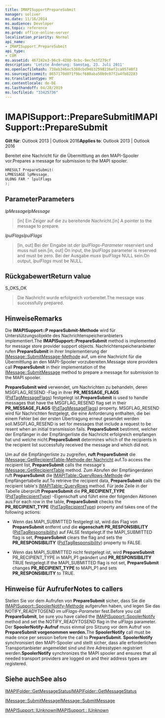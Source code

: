 ```yaml
---
title: IMAPISupportPrepareSubmit
manager: soliver
ms.date: 11/16/2014
ms.audience: Developer
ms.topic: reference
ms.prod: office-online-server
localization_priority: Normal
api_name:
- IMAPISupport.PrepareSubmit
api_type:
- COM
ms.assetid: 467242e3-96c9-4280-9cbc-9ecfe3f279cf
description: 'Letzte Änderung: Samstag, 23. Juli 2011'
ms.openlocfilehash: 738eb346ec5388cbd94b32598236ef2ca05740f3
ms.sourcegitcommit: 8657170d071f9bcf680aba50b9c07f2a4fb82283
ms.translationtype: MT
ms.contentlocale: de-DE
ms.lasthandoff: 04/28/2019
ms.locfileid: "33425736"
---
```

# <a name="imapisupportpreparesubmit"></a><span data-ttu-id="89144-103">IMAPISupport::PrepareSubmit</span><span class="sxs-lookup"><span data-stu-id="89144-103">IMAPISupport::PrepareSubmit</span></span>

  
  
<span data-ttu-id="89144-104">**Gilt für**: Outlook 2013 | Outlook 2016</span><span class="sxs-lookup"><span data-stu-id="89144-104">**Applies to**: Outlook 2013 | Outlook 2016</span></span> 
  
<span data-ttu-id="89144-105">Bereitet eine Nachricht für die Übermittlung an den MAPI-Spooler vor.</span><span class="sxs-lookup"><span data-stu-id="89144-105">Prepares a message for submission to the MAPI spooler.</span></span>
  
```cpp
HRESULT PrepareSubmit(
LPMESSAGE lpMessage,
ULONG FAR * lpulFlags
);
```

## <a name="parameters"></a><span data-ttu-id="89144-106">Parameter</span><span class="sxs-lookup"><span data-stu-id="89144-106">Parameters</span></span>

 <span data-ttu-id="89144-107">_lpMessage_</span><span class="sxs-lookup"><span data-stu-id="89144-107">_lpMessage_</span></span>
  
> <span data-ttu-id="89144-108">[in] Ein Zeiger auf die zu bereitende Nachricht.</span><span class="sxs-lookup"><span data-stu-id="89144-108">[in] A pointer to the message to prepare.</span></span>
    
 <span data-ttu-id="89144-109">_lpulFlags_</span><span class="sxs-lookup"><span data-stu-id="89144-109">_lpulFlags_</span></span>
  
> <span data-ttu-id="89144-110">[in, out] Bei der Eingabe ist  _der lpulFlags-Parameter_ reserviert und muss null sein.</span><span class="sxs-lookup"><span data-stu-id="89144-110">[in, out] On input, the  _lpulFlags_ parameter is reserved and must be zero.</span></span> <span data-ttu-id="89144-111">Bei der Ausgabe  _muss lpulFlags_ NULL sein.</span><span class="sxs-lookup"><span data-stu-id="89144-111">On output,  _lpulFlags_ must be NULL.</span></span> 
    
## <a name="return-value"></a><span data-ttu-id="89144-112">Rückgabewert</span><span class="sxs-lookup"><span data-stu-id="89144-112">Return value</span></span>

<span data-ttu-id="89144-113">S_OK</span><span class="sxs-lookup"><span data-stu-id="89144-113">S_OK</span></span> 
  
> <span data-ttu-id="89144-114">Die Nachricht wurde erfolgreich vorbereitet.</span><span class="sxs-lookup"><span data-stu-id="89144-114">The message was successfully prepared.</span></span>
    
## <a name="remarks"></a><span data-ttu-id="89144-115">Hinweise</span><span class="sxs-lookup"><span data-stu-id="89144-115">Remarks</span></span>

<span data-ttu-id="89144-116">Die **IMAPISupport::P repareSubmit-Methode** wird für Unterstützungsobjekte des Nachrichtenspeicheranbieters implementiert.</span><span class="sxs-lookup"><span data-stu-id="89144-116">The **IMAPISupport::PrepareSubmit** method is implemented for message store provider support objects.</span></span> <span data-ttu-id="89144-117">Nachrichtenspeicheranbieter rufen **PrepareSubmit** in ihrer Implementierung der [IMessage::SubmitMessage-Methode](imessage-submitmessage.md) auf, um eine Nachricht für die Übermittlung an den MAPI-Spooler vorzubereiten.</span><span class="sxs-lookup"><span data-stu-id="89144-117">Message store providers call **PrepareSubmit** in their implementation of the [IMessage::SubmitMessage](imessage-submitmessage.md) method to prepare a message for submission to the MAPI spooler.</span></span> 
  
 <span data-ttu-id="89144-118">**PrepareSubmit wird** verwendet, um Nachrichten zu behandeln, deren MSGFLAG_RESEND -Flag in ihrer **PR_MESSAGE_FLAGS** ([PidTagMessageFlags](pidtagmessageflags-canonical-property.md)) festgelegt ist.</span><span class="sxs-lookup"><span data-stu-id="89144-118">**PrepareSubmit** is used to handle messages that have the MSGFLAG_RESEND flag set in their **PR_MESSAGE_FLAGS** ([PidTagMessageFlags](pidtagmessageflags-canonical-property.md)) property.</span></span> <span data-ttu-id="89144-119">MSGFLAG_RESEND wird für Nachrichten festgelegt, die eine Anforderung enthalten, die bei einem Fehler bei der ersten Übertragung erneut gesendet werden soll.</span><span class="sxs-lookup"><span data-stu-id="89144-119">MSGFLAG_RESEND is set for messages that include a request to be resent when an initial transmission fails.</span></span> <span data-ttu-id="89144-120">**PrepareSubmit** bestimmt, welcher der Empfänger in der Empfängerliste die Nachricht erfolgreich empfangen hat und welche nicht.</span><span class="sxs-lookup"><span data-stu-id="89144-120">**PrepareSubmit** determines which of the recipients in the recipient list successfully received the message and which did not.</span></span> 
  
<span data-ttu-id="89144-121">Um auf die Empfängerliste zu zugreifen, **ruft PrepareSubmit** die [IMessage::GetRecipientTable-Methode der Nachricht](imessage-getrecipienttable.md) auf.</span><span class="sxs-lookup"><span data-stu-id="89144-121">To access the recipient list, **PrepareSubmit** calls the message's [IMessage::GetRecipientTable](imessage-getrecipienttable.md) method.</span></span> <span data-ttu-id="89144-122">Zum Abrufen der Empfängerdaten ruft **PrepareSubmit** die [IMAPITable::QueryRows-Methode](imapitable-queryrows.md) der Empfängertabelle auf.</span><span class="sxs-lookup"><span data-stu-id="89144-122">To retrieve the recipient data, **PrepareSubmit** calls the recipient table's [IMAPITable::QueryRows](imapitable-queryrows.md) method.</span></span> <span data-ttu-id="89144-123">Für jede Zeile in der Tabelle überprüft **PrepareSubmit** die **PR_RECIPIENT_TYPE** ([PidTagRecipientType](pidtagrecipienttype-canonical-property.md)) -Eigenschaft und führt eine der folgenden Aktionen aus:</span><span class="sxs-lookup"><span data-stu-id="89144-123">For each row in the table, **PrepareSubmit** checks the **PR_RECIPIENT_TYPE** ([PidTagRecipientType](pidtagrecipienttype-canonical-property.md)) property and takes one of the following actions:</span></span>
  
- <span data-ttu-id="89144-124">Wenn das MAPI_SUBMITTED festgelegt ist, wird das Flag von **PrepareSubmit** entfernt und die **eigenschaft PR_RESPONSIBILITY** ([PidTagResponsibility](pidtagresponsibility-canonical-property.md)) auf FALSE festgelegt.</span><span class="sxs-lookup"><span data-stu-id="89144-124">If the MAPI_SUBMITTED flag is set, **PrepareSubmit** clears the flag and sets the **PR_RESPONSIBILITY** ([PidTagResponsibility](pidtagresponsibility-canonical-property.md)) property to FALSE.</span></span>
    
- <span data-ttu-id="89144-125">Wenn das MAPI_SUBMITTED nicht festgelegt ist, wird  **PrepareSubmit** PR_RECIPIENT_TYPE in MAPI_P1 geändert und **PR_RESPONSIBILITY** TRUE festgelegt.</span><span class="sxs-lookup"><span data-stu-id="89144-125">If the MAPI_SUBMITTED flag is not set, **PrepareSubmit** changes **PR_RECIPIENT_TYPE** to MAPI_P1 and sets **PR_RESPONSIBILITY** to TRUE.</span></span> 
    
## <a name="notes-to-callers"></a><span data-ttu-id="89144-126">Hinweise für Aufrufer</span><span class="sxs-lookup"><span data-stu-id="89144-126">Notes to callers</span></span>

<span data-ttu-id="89144-127">Stellen Sie vor dem Aufrufen von **PrepareSubmit** sicher, dass Sie die [IMAPISupport::SpoolerNotify-Methode](imapisupport-spoolernotify.md) aufgerufen haben, und legen Sie das NOTIFY_READYTOSEND im  _ulFlags-Parameter_ fest.</span><span class="sxs-lookup"><span data-stu-id="89144-127">Before you call **PrepareSubmit**, be sure you have called the [IMAPISupport::SpoolerNotify](imapisupport-spoolernotify.md) method and set the NOTIFY_READYTOSEND flag in the  _ulFlags_ parameter.</span></span> <span data-ttu-id="89144-128">Der **SpoolerNotify-Aufruf** muss einmal pro Sitzung vor dem Aufruf von **PrepareSubmit vorgenommen werden.**</span><span class="sxs-lookup"><span data-stu-id="89144-128">The **SpoolerNotify** call must be made once per session before the call to **PrepareSubmit**.</span></span> <span data-ttu-id="89144-129">**SpoolerNotify** synchronisiert den MAPI-Spooler und stellt sicher, dass alle erforderlichen Transportanbieter angemeldet sind und ihre Adresstypen registriert werden.</span><span class="sxs-lookup"><span data-stu-id="89144-129">**SpoolerNotify** synchronizes the MAPI spooler and ensures that all needed transport providers are logged on and their address types are registered.</span></span> 
  
## <a name="see-also"></a><span data-ttu-id="89144-130">Siehe auch</span><span class="sxs-lookup"><span data-stu-id="89144-130">See also</span></span>



[<span data-ttu-id="89144-131">IMAPIFolder::GetMessageStatus</span><span class="sxs-lookup"><span data-stu-id="89144-131">IMAPIFolder::GetMessageStatus</span></span>](imapifolder-getmessagestatus.md)
  
[<span data-ttu-id="89144-132">IMessage::SubmitMessage</span><span class="sxs-lookup"><span data-stu-id="89144-132">IMessage::SubmitMessage</span></span>](imessage-submitmessage.md)
  
[<span data-ttu-id="89144-133">IMAPISupport: IUnknown</span><span class="sxs-lookup"><span data-stu-id="89144-133">IMAPISupport : IUnknown</span></span>](imapisupportiunknown.md)

